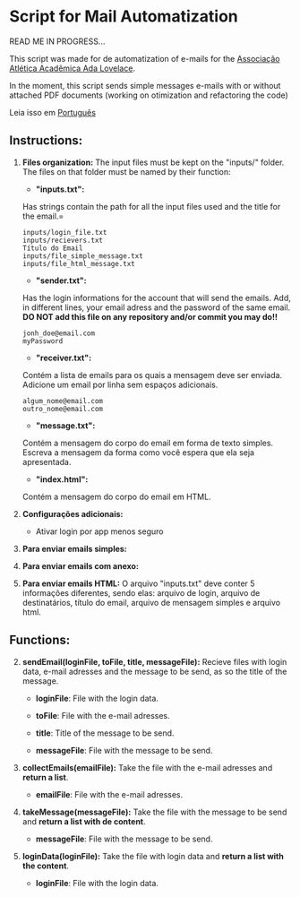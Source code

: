 # Script for Mail Automatization

READ ME IN PROGRESS...

This script was made for de automatization of e-mails for the [Associação Atlética Acadêmica Ada Lovelace](https://www.facebook.com/piratasdauff).

In the moment, this script sends simple messages e-mails with or without attached PDF documents (working on otimization and refactoring the code)

Leia isso em [Português](https://github.com/filhaDeHades/Script-Mail-Automatization/blob/main/README-pt.md)

## Instructions:
1. **Files organization:**
    The input files must be kept on the "inputs/" folder. The files on that folder must be named by their function:

    - **"inputs.txt":**

    Has strings contain the path for all the input files used and the title for the email.=

    ```
    inputs/login_file.txt
    inputs/recievers.txt
    Título do Email
    inputs/file_simple_message.txt
    inputs/file_html_message.txt
    ```

    - **"sender.txt":**

    Has the login informations for the account that will send the emails.
    Add, in different lines, your email adress and the password of the same email.
    **DO NOT add this file on any repository and/or commit you may do!!**

    ```
    jonh_doe@email.com
    myPassword
    ```

    - **"receiver.txt":**

    Contém a lista de emails para os quais a mensagem deve ser enviada.
    Adicione um email por linha sem espaços adicionais.
    ```
    algum_nome@email.com
    outro_nome@email.com
    ```

    - **"message.txt":**

    Contém a mensagem do corpo do email em forma de texto simples.
    Escreva a mensagem da forma como você espera que ela seja apresentada.

    - **"index.html":**

    Contém a mensagem do corpo do email em HTML.


2. **Configurações adicionais:**
    - Ativar login por app menos seguro

3. **Para enviar emails simples:**

4. **Para enviar emails com anexo:**

5. **Para enviar emails HTML:**
    O arquivo "inputs.txt" deve conter 5 informações diferentes, sendo elas: arquivo de login, arquivo de destinatários, título do email, arquivo de mensagem simples e arquivo html.

## Functions:

2. **sendEmail(loginFile, toFile, title, messageFile):**
Recieve files with login data, e-mail adresses and the message to be send, as so the title of the message.

    - **loginFile**: File with the login data.

    - **toFile**: File with the e-mail adresses.

    - **title**: Title of the message to be send.

    - **messageFile**: File with the message to be send.


3. **collectEmails(emailFile):**
Take the file with the e-mail adresses and **return a list**.

    - **emailFile**: File with the e-mail adresses.


4. **takeMessage(messageFile):**
Take the file with the message to be send and **return a list with de content**.

    - **messageFile**: File with the message to be send.

5. **loginData(loginFile):**
Take the file with login data and **return a list with the content**.

    - **loginFile**: File with the login data.